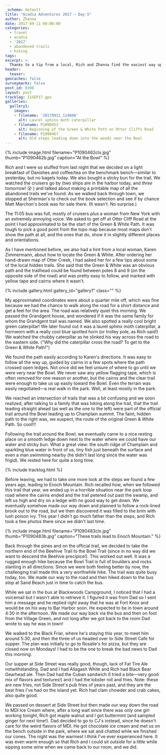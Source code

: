 ```yaml
---
_schema: default
title: "Acadia Adventures 2017 – Day 5"
author: Zhanna
date: 2017-09-11 00:00:00
categories:
  - travel
  - acadia
  - '2017'
  - abandoned trails
  - hiking
tags:
excerpt: >-
  Thanks to a tip from a local, Rich and Zhanna find the easiest way up to the Bowl, just before Dad arrives in town!
header:
  teaser:
geocaches: false
surveymarks: false
post_id: 8396
layout: post
tracklog: 11SEP17.gpx
galleries:
  gallery1:
    images:
    - filename: '20170911_114608'
      alt: Laurel sphinx moth caterpillar
    - filename: P1090453
      alt: Beginning of the Green & White Path on Otter Cliffs Road
    - filename: P1090467
      alt: Old steps leading down into the woods near the Bowl       
---
```


{% include image.html filename="P1090462clx.jpg" thumb="P1090462b.jpg" caption="At the Bowl" %}

Rich and I were so stuffed from last night that we decided on a light breakfast of Danishes and coffee/tea on the benchmark bench—similar to yesterday, but no bagels today. We also bought a sticky bun for the trail. We watched the cruisers go by (two ships are in the harbor today, and _three_ tomorrow! :open_mouth: ) and talked about making a printable map of all the abandoned trails we've found. As we walked back through town, we stopped at Sherman's to check out the book selection and see if by chance Matt Marchon's book was for sale there. (It wasn't. No surprise.)

The 11:05 bus was full, mostly of cruisers plus a woman from New York with an extremely annoying voice. We asked to get off at Otter Cliff Road at the point I had approximated to be the start of the Green & White Path. It was tough to pick a good point from the topo map because most maps don't show the path at all, and the ones that do, show it in slightly different places and orientations. 

As I have mentioned before, we also had a hint from a local woman, Karen Zimmermann, about how to locate the Green & White. After ordering her hand-drawn map of Otter Creek, I had asked her for a few tips about some of the local hidden trails. She said that the Green & White was an obvious path and the trailhead could be found between poles 8 and 9 (on the opposite side of the road) and was pretty easy to follow, and marked with yellow tape and cairns where it wasn't. 

{% include gallery.html gallery_id="gallery1" class="" %}

My approximated coordinates were about a quarter mile off, which was fine because we had the chance to walk along the road for a short distance and get a feel for the area. The road was relatively quiet this morning. We passed the Grandgent house, and wondered if it was the same family for whom the Grandgent trail was named. We also spotted a really cool bright green caterpillar! We later found out it was a laurel sphinx moth caterpillar, a hornworn with a really cool blue spotted horn (or trolley pole, as Rich said!) We watched the chubby caterpillar as he slinked his way across the road to the eastern side. ("Why did the caterpillar cross the road? To get to the Green & White Path!")

We found the path easily according to Karen's directions. It was easy to follow all the way up, guided by cairns in a few spots where the path crossed open ledges. Not once did we feel unsure of where to go until we were very near the Bowl. We never saw any yellow flagging tape, which is often removed for one reason or another, but the cairns and the clear trail were enough to take us up easily toward the Bowl. Even the terrain was easily negotiated—a real walk in the park. Well, at least mostly in the park.

We reached an intersection of trails that was a bit confusing and we soon realized, after talking to a family that was hiking along the trail, that the trail leading straight ahead (as well as the one to the left) were part of the official trail around the Bowl leading up to Champlain summit. The faint, hidden path to the right was, we suspect, the route of the original Green & White Path. So cool!!!

Following the trail around the Bowl, we eventually came to a nice resting place on a smooth ledge down next to the water where we could have our water and sticky bun. What a great view: the south ridge of Champlain and sparkling blue water in front of us, tiny fish just beneath the surface and even a man swimming nearby (he didn't last long since the water was frigid). We rested here for quite a long time. 

{% include tracklog.html %}

Before leaving, we had to take one more look at the steps we found a few years ago, leading to Enoch Mountain. Rich recalled how, when we followed this trail that year, we ended up in a horrible situation near the park loop road where the cairns ended and the trail petered out past the swamp, and left us high and dry on a ledge with no good way to get down. We eventually somehow made our way down and planned to follow a rock-lined brook out to the road, but we then discovered it was filled to the brim with lush poison ivy. This year I didn't go much father than the steps, and Rich took a few photos there since we didn't last time. 

{% include image.html filename="P1090483clx.jpg" thumb="P1090483b.jpg" caption="These trails lead to Enoch Mountain." %}

Back through the pines and on the official trail, we decided to take the northern end of the Beehive Trail to the Bowl Trail (since in no way did we want to descend the Beehive precipice!). This worked out well. It was a rugged enough hike because the Bowl Trail is full of boulders and rocks slanting in all directions. Since we were both feeling better by now, the challenging trail made this a very worthwhile hike. The trail was quite busy today, too. We made our way to the road and then hiked down to the bus stop at Sand Beach just in time to catch the bus. 

While we sat in the bus at Blackwoods Campground, I noticed that I had a voicemail but I wasn't able to retrieve it.  I figured it was from Dad so I sent him a message and he replied right away that he was at Fort Knox and would be on his way to Bar Harbor soon. He expected to be in town around 4:30 in the afternoon. We made our way back via the bus and then on foot from the Village Green, and not long after we got back to the room Dad wrote to say he was in town!

We walked to the Black Friar, where he's staying this year, to meet him around 5:30, and then the three of us headed over to Side Street Cafe for supper. The plan was initially to go to Rosalie's for pizza, but they are closed now on Mondays! I had to be the one to break the bad news to Dad this morning. 

Our supper at Side Street was really good, though, lack of Fat Tire Ale notwithstanding. Dad and I had Allagash White and Rich had Black Bear Gearhead ale. Then Dad had the Cuban sandwich (I tried a bite—very good mix of flavors and textures!) and I had the lobster roll and fries. Note: these are new fries, not Side Street's pub fries of years past, and they are the best fries I've had on the island yet. Rich had clam chowder and crab cakes, also quite good. 

We passed on dessert at Side Street but then made our way down the road to MDI Ice Cream where, after a long wait since there was only one girl working tonight, Rich got maple walnut and I got buttermint (and sampled ginger for next time!). Dad decided to go to CJ's instead, since he doesn't care for the weird flavors of MDI. He got chocolate ice cream and met us on the bench outside in the park, where we sat and chatted while we finished our cones. The night was the warmest I think I've ever experienced here. It was even warm enough so that Rich and I could sit outside for a little while sipping some wine when we came back to our room, and we did.
